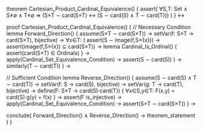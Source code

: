 theorem Cartesian_Product_Cardinal_Equivalence() {
  assert(
    ∀S,T: Set ∧ S≠∅ ∧ T≠∅ ⇒
    (S×T ∼ card(S×T) ↔ (S ∼ card(S) ∧ T ∼ card(T)))
  )
} ↔

proof Cartesian_Product_Cardinal_Equivalence() {
  // Necessary Condition
  lemma Forward_Direction() {
    assume(S×T ∼ card(S×T)) →
    setVar(f: S×T → card(S×T), bijective) →
    ∀x∈T: (
      assert(S ∼ image(f,S×{x})) →
      assert(image(f,S×{x}) ⊆ card(S×T)) →
      lemma Cardinal_Is_Ordinal() {
        assert(card(S×T) ∈ Ordinals)
      } →
      apply(Cardinal_Set_Equivalence_Condition) →
      assert(S ∼ card(S))
    ) →
    similarly(T ∼ card(T))
  } →

  // Sufficient Condition
  lemma Reverse_Direction() {
    assume(S ∼ card(S) ∧ T ∼ card(T)) →
    setVar(f: S → card(S), bijective) →
    setVar(g: T → card(T), bijective) →
    define(F: S×T → card(S)·card(T)) {
      ∀x∈S,y∈T: F(x,y) = card(S)·g(y) + f(x)
    } →
    assert(F is_injective) →
    apply(Cardinal_Set_Equivalence_Condition) →
    assert(S×T ∼ card(S×T))
  } →
  
  conclude(
    Forward_Direction() ∧ Reverse_Direction() →
    theorem_statement
  )
}
